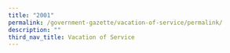 ```yaml
---
title: "2001"
permalink: /government-gazette/vacation-of-service/permalink/
description: ""
third_nav_title: Vacation of Service
---
```

